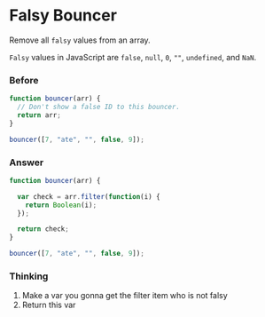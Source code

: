 # Falsy Bouncer

Remove all `falsy` values from an array.

`Falsy` values in JavaScript are `false`, `null`, `0`, `""`, `undefined`, and `NaN`.

### Before

```javascript
function bouncer(arr) {
  // Don't show a false ID to this bouncer.
  return arr;
}

bouncer([7, "ate", "", false, 9]);
```

### Answer

```javascript
function bouncer(arr) {

  var check = arr.filter(function(i) {
    return Boolean(i);
  });

  return check;
}

bouncer([7, "ate", "", false, 9]);
```

### Thinking

1. Make a var you gonna get the filter item who is not falsy
2. Return this var